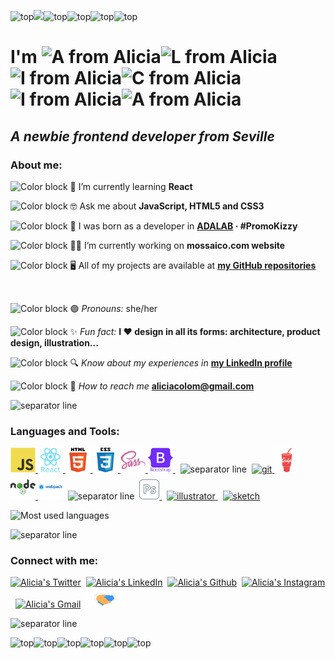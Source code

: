 <img src="https://lh3.googleusercontent.com/IWt2HjgeceTlOGM33R4mOVGZVLG6QcroOnE_cu3iUARFX8vvPq3-8vYpT6Xsdl7WBKtgW46aby1GV7cpAUB4WqMIjj9C5iATlAD24v2lxeZWpVjGVvqOiMDqzroe9uPK377hcJgmTINU5uV9yzsxsjoPqsAY7RGqVuJim9dayauab7879aYqaaTB574B9ApnlKOqXPFAG-S4Ae2OIn6QLXZvTncmArrRyOfY7c4ZF-QmEcG-sEfWWdGg7V6DdY6mmZrV0eQAZcN9SRQ76hdTs8TT-U9D4IsJQCPrFE3tYsZpQFBHaaohX0u_2ohfKoRsvW4pqK10GZUfH9VTE_TdzYhpW_z9Fdax1MQidGef5MjEx3vNvMfjDM8E1M7dxPyWvjlOvShej14-H-qYFk16feT2EwYBpOiI4WxTlc-9F6KhIUmUHm6QXr7Ue4rsu_akXlnrLINN7UR1nBSdv2W14LI3sIjR0coWpQ8bIVrFK8zJ3oiVshP4NnZd6v-7qf069X7ZBKJDkgyOqQex5a_mZKfvOpXircB-P_jjCwnd_kVN1SIciX2BA_1Gg_iltyukEqm9xF9JUZevT0pJBjSZ1aCM45N0E9xnhJcGZ-HNDs9F3pEe05DcTeq_zK9D-4q4eUZJWF-G0N6cCLY7mSw4PzNoZTVwxvOl5cQSeZssCJrDahgPE4asUPhX2Qk2wA=w1968-h1107-no?authuser=0" alt="top" width="16%"/><img src="https://static.wixstatic.com/media/e6f652_41d692d22638492f8827f946e393f2ab~mv2.gif" width="12%"/><img src="https://lh3.googleusercontent.com/IWt2HjgeceTlOGM33R4mOVGZVLG6QcroOnE_cu3iUARFX8vvPq3-8vYpT6Xsdl7WBKtgW46aby1GV7cpAUB4WqMIjj9C5iATlAD24v2lxeZWpVjGVvqOiMDqzroe9uPK377hcJgmTINU5uV9yzsxsjoPqsAY7RGqVuJim9dayauab7879aYqaaTB574B9ApnlKOqXPFAG-S4Ae2OIn6QLXZvTncmArrRyOfY7c4ZF-QmEcG-sEfWWdGg7V6DdY6mmZrV0eQAZcN9SRQ76hdTs8TT-U9D4IsJQCPrFE3tYsZpQFBHaaohX0u_2ohfKoRsvW4pqK10GZUfH9VTE_TdzYhpW_z9Fdax1MQidGef5MjEx3vNvMfjDM8E1M7dxPyWvjlOvShej14-H-qYFk16feT2EwYBpOiI4WxTlc-9F6KhIUmUHm6QXr7Ue4rsu_akXlnrLINN7UR1nBSdv2W14LI3sIjR0coWpQ8bIVrFK8zJ3oiVshP4NnZd6v-7qf069X7ZBKJDkgyOqQex5a_mZKfvOpXircB-P_jjCwnd_kVN1SIciX2BA_1Gg_iltyukEqm9xF9JUZevT0pJBjSZ1aCM45N0E9xnhJcGZ-HNDs9F3pEe05DcTeq_zK9D-4q4eUZJWF-G0N6cCLY7mSw4PzNoZTVwxvOl5cQSeZssCJrDahgPE4asUPhX2Qk2wA=w1968-h1107-no?authuser=0" alt="top" width="16%"/><img src="https://lh3.googleusercontent.com/IWt2HjgeceTlOGM33R4mOVGZVLG6QcroOnE_cu3iUARFX8vvPq3-8vYpT6Xsdl7WBKtgW46aby1GV7cpAUB4WqMIjj9C5iATlAD24v2lxeZWpVjGVvqOiMDqzroe9uPK377hcJgmTINU5uV9yzsxsjoPqsAY7RGqVuJim9dayauab7879aYqaaTB574B9ApnlKOqXPFAG-S4Ae2OIn6QLXZvTncmArrRyOfY7c4ZF-QmEcG-sEfWWdGg7V6DdY6mmZrV0eQAZcN9SRQ76hdTs8TT-U9D4IsJQCPrFE3tYsZpQFBHaaohX0u_2ohfKoRsvW4pqK10GZUfH9VTE_TdzYhpW_z9Fdax1MQidGef5MjEx3vNvMfjDM8E1M7dxPyWvjlOvShej14-H-qYFk16feT2EwYBpOiI4WxTlc-9F6KhIUmUHm6QXr7Ue4rsu_akXlnrLINN7UR1nBSdv2W14LI3sIjR0coWpQ8bIVrFK8zJ3oiVshP4NnZd6v-7qf069X7ZBKJDkgyOqQex5a_mZKfvOpXircB-P_jjCwnd_kVN1SIciX2BA_1Gg_iltyukEqm9xF9JUZevT0pJBjSZ1aCM45N0E9xnhJcGZ-HNDs9F3pEe05DcTeq_zK9D-4q4eUZJWF-G0N6cCLY7mSw4PzNoZTVwxvOl5cQSeZssCJrDahgPE4asUPhX2Qk2wA=w1968-h1107-no?authuser=0" alt="top" width="16%"/><img src="https://lh3.googleusercontent.com/IWt2HjgeceTlOGM33R4mOVGZVLG6QcroOnE_cu3iUARFX8vvPq3-8vYpT6Xsdl7WBKtgW46aby1GV7cpAUB4WqMIjj9C5iATlAD24v2lxeZWpVjGVvqOiMDqzroe9uPK377hcJgmTINU5uV9yzsxsjoPqsAY7RGqVuJim9dayauab7879aYqaaTB574B9ApnlKOqXPFAG-S4Ae2OIn6QLXZvTncmArrRyOfY7c4ZF-QmEcG-sEfWWdGg7V6DdY6mmZrV0eQAZcN9SRQ76hdTs8TT-U9D4IsJQCPrFE3tYsZpQFBHaaohX0u_2ohfKoRsvW4pqK10GZUfH9VTE_TdzYhpW_z9Fdax1MQidGef5MjEx3vNvMfjDM8E1M7dxPyWvjlOvShej14-H-qYFk16feT2EwYBpOiI4WxTlc-9F6KhIUmUHm6QXr7Ue4rsu_akXlnrLINN7UR1nBSdv2W14LI3sIjR0coWpQ8bIVrFK8zJ3oiVshP4NnZd6v-7qf069X7ZBKJDkgyOqQex5a_mZKfvOpXircB-P_jjCwnd_kVN1SIciX2BA_1Gg_iltyukEqm9xF9JUZevT0pJBjSZ1aCM45N0E9xnhJcGZ-HNDs9F3pEe05DcTeq_zK9D-4q4eUZJWF-G0N6cCLY7mSw4PzNoZTVwxvOl5cQSeZssCJrDahgPE4asUPhX2Qk2wA=w1968-h1107-no?authuser=0" alt="top" width="16%"/><img src="https://lh3.googleusercontent.com/IWt2HjgeceTlOGM33R4mOVGZVLG6QcroOnE_cu3iUARFX8vvPq3-8vYpT6Xsdl7WBKtgW46aby1GV7cpAUB4WqMIjj9C5iATlAD24v2lxeZWpVjGVvqOiMDqzroe9uPK377hcJgmTINU5uV9yzsxsjoPqsAY7RGqVuJim9dayauab7879aYqaaTB574B9ApnlKOqXPFAG-S4Ae2OIn6QLXZvTncmArrRyOfY7c4ZF-QmEcG-sEfWWdGg7V6DdY6mmZrV0eQAZcN9SRQ76hdTs8TT-U9D4IsJQCPrFE3tYsZpQFBHaaohX0u_2ohfKoRsvW4pqK10GZUfH9VTE_TdzYhpW_z9Fdax1MQidGef5MjEx3vNvMfjDM8E1M7dxPyWvjlOvShej14-H-qYFk16feT2EwYBpOiI4WxTlc-9F6KhIUmUHm6QXr7Ue4rsu_akXlnrLINN7UR1nBSdv2W14LI3sIjR0coWpQ8bIVrFK8zJ3oiVshP4NnZd6v-7qf069X7ZBKJDkgyOqQex5a_mZKfvOpXircB-P_jjCwnd_kVN1SIciX2BA_1Gg_iltyukEqm9xF9JUZevT0pJBjSZ1aCM45N0E9xnhJcGZ-HNDs9F3pEe05DcTeq_zK9D-4q4eUZJWF-G0N6cCLY7mSw4PzNoZTVwxvOl5cQSeZssCJrDahgPE4asUPhX2Qk2wA=w1968-h1107-no?authuser=0" alt="top" width="16%"/>

<h1><b>I'm </b><img alt="A from Alicia" src="https://emojis.slackmojis.com/emojis/images/1481250592/1443/a.jpg?1481250592" width="32"/><img alt="L from Alicia" src="https://emojis.slackmojis.com/emojis/images/1481250733/1454/l.jpg?1481250733" width="32"/><img alt="I from Alicia" src="https://emojis.slackmojis.com/emojis/images/1481250618/1451/i.jpg?1481250618" width="32"/><img alt="C from Alicia" src="https://emojis.slackmojis.com/emojis/images/1481250615/1445/c.jpg?1481250615" width="32"/><img alt="I from Alicia" src="https://emojis.slackmojis.com/emojis/images/1481250618/1451/i.jpg?1481250618" width="32"/><img alt="A from Alicia" src="https://emojis.slackmojis.com/emojis/images/1481250592/1443/a.jpg?1481250592" width="32"/></h1>

## *A newbie frontend developer from Seville* 


### About me:

![Color block](https://via.placeholder.com/5/F5DF4D/000000?text=+) 🌱 I’m currently learning **React**

![Color block](https://via.placeholder.com/5/F5DF4D/000000?text=+) 🤓 Ask me about **JavaScript, HTML5 and CSS3**

![Color block](https://via.placeholder.com/5/F5DF4D/000000?text=+) 🐥 I was born as a developer in **[ADALAB](https://github.com/Adalab) · #PromoKizzy**

![Color block](https://via.placeholder.com/5/F5DF4D/000000?text=+) 👷‍♀️ I’m currently working on **mossaico.com website**

![Color block](https://via.placeholder.com/5/F5DF4D/000000?text=+) 🖥️ All of my projects are available at **[my GitHub repositories](https://github.com/alicia-colom?tab=repositories)**
   
   </br>
   
![Color block](https://via.placeholder.com/5/F5DF4D/000000?text=+) 🟣 *Pronouns:* she/her

![Color block](https://via.placeholder.com/5/F5DF4D/000000?text=+) ✨ *Fun fact:* **I ❤️ design in all its forms: architecture, product design, illustration...**

![Color block](https://via.placeholder.com/5/F5DF4D/000000?text=+) 🔍 *Know about my experiences in* **[my LinkedIn profile](https://www.linkedin.com/in/aliciacolomortega/)**

![Color block](https://via.placeholder.com/5/F5DF4D/000000?text=+) 📨 *How to reach me* **aliciacolom@gmail.com**

   <img src="https://via.placeholder.com/2/F5DF4D/000000?text=+" alt="separator line" width="90%" height="2"/>
   
### Languages and Tools:

   <a href="https://developer.mozilla.org/en-US/docs/Web/JavaScript" target="_blank"> <img src="https://raw.githubusercontent.com/devicons/devicon/master/icons/javascript/javascript-original.svg" alt="javascript" width="40" height="40"/> </a> 
   <a href="https://reactjs.org/" target="_blank"> <img src="https://raw.githubusercontent.com/devicons/devicon/master/icons/react/react-original-wordmark.svg" alt="react" width="40" height="40"/> </a> 
    <a href="https://www.w3.org/html/" target="_blank"> <img src="https://raw.githubusercontent.com/devicons/devicon/master/icons/html5/html5-original-wordmark.svg" alt="html5" width="40" height="40"/> </a> 
    <a href="https://www.w3schools.com/css/" target="_blank"> <img src="https://raw.githubusercontent.com/devicons/devicon/master/icons/css3/css3-original-wordmark.svg" alt="css3" width="40" height="40"/> </a> 
    <a href="https://sass-lang.com" target="_blank"> <img src="https://raw.githubusercontent.com/devicons/devicon/master/icons/sass/sass-original.svg" alt="sass" width="40" height="40"/> </a> 
  <a href="https://getbootstrap.com" target="_blank"> <img src="https://raw.githubusercontent.com/devicons/devicon/master/icons/bootstrap/bootstrap-plain-wordmark.svg" alt="bootstrap" width="40" height="40"/> </a>&nbsp;
    <img src="https://pngimage.net/wp-content/uploads/2018/06/road-line-png-3.png" alt="separator line" height="40"/>&nbsp;
  <a href="https://git-scm.com/" target="_blank"> <img src="https://www.vectorlogo.zone/logos/git-scm/git-scm-icon.svg" alt="git" width="40" height="40"/> </a> 
  <a href="https://gulpjs.com" target="_blank"> <img src="https://raw.githubusercontent.com/devicons/devicon/master/icons/gulp/gulp-plain.svg" alt="gulp" width="40" height="40"/> </a> 
  <a href="https://nodejs.org" target="_blank"> <img src="https://raw.githubusercontent.com/devicons/devicon/master/icons/nodejs/nodejs-original-wordmark.svg" alt="nodejs" width="40" height="40"/> </a> 
    <a href="https://webpack.js.org" target="_blank"> <img src="https://raw.githubusercontent.com/devicons/devicon/d00d0969292a6569d45b06d3f350f463a0107b0d/icons/webpack/webpack-original-wordmark.svg" alt="webpack" width="40" height="40"/></a>&nbsp;
   <img src="https://pngimage.net/wp-content/uploads/2018/06/road-line-png-3.png" alt="separator line" height="40"/>&nbsp;
    <a href="https://www.photoshop.com/en" target="_blank"> <img src="https://raw.githubusercontent.com/devicons/devicon/master/icons/photoshop/photoshop-line.svg" alt="photoshop" width="32"/> </a> &nbsp;
  <a href="https://www.adobe.com/in/products/illustrator.html" target="_blank"> <img src="https://www.vectorlogo.zone/logos/adobe_illustrator/adobe_illustrator-icon.svg" alt="illustrator" width="32"/> </a> &nbsp;
  <a href="https://www.sketch.com/" target="_blank"> <img src="https://www.vectorlogo.zone/logos/sketchapp/sketchapp-icon.svg" alt="sketch" width="32"/> </a> 

![Most used languages](https://github-readme-stats.vercel.app/api/top-langs?username=alicia-colom&show_icons=true&locale=en&layout=compact)


  <img src="https://via.placeholder.com/2/F5DF4D/000000?text=+" alt="separator line" width="90%" height="2"/>
   
### Connect with me: 

<p align="left">
  <a href="https://twitter.com/aliciacolom" target="_blank"><img alt="Alicia's Twitter" src="https://img.shields.io/badge/twitter-%231DA1F2.svg?&style=for-the-badge&logo=twitter&logoColor=white" /></a>&nbsp;
  <a href="https://linkedin.com/in/aliciacolomortega" target="_blank"><img alt="Alicia's LinkedIn" src="https://img.shields.io/badge/linkedin-%230077B5.svg?&style=for-the-badge&logo=linkedin&logoColor=white" /></a>&nbsp;
    <a href="https://github.com/alicia-colom" target="_blank"><img alt="Alicia's Github" src="https://img.shields.io/badge/GitHub-%2312100E.svg?&style=for-the-badge&logo=Github&logoColor=white" /></a>&nbsp;
  <a href="https://instagram.com/aliciacolom" target="_blank"><img alt="Alicia's Instagram" src="https://img.shields.io/badge/instagram-%23833AB4.svg?&style=for-the-badge&logo=instagram&logoColor=white" /></a>&nbsp;
  <a href="mailto:aliciacolom@gmail.com" target="_blank"><img alt="Alicia's Gmail" src="https://img.shields.io/badge/gmail-%23db4a39.svg?&style=for-the-badge&logo=gmail&logoColor=white" /></a>
  <img src="https://github.com/SatYu26/SatYu26/blob/master/Assets/Handshake.gif" height="32px">
</p>

  <img src="https://via.placeholder.com/2/F5DF4D/000000?text=+" alt="separator line" width="90%" height="2"/>
   
<img src="https://bit.ly/3niueNq" alt="top" width="15%"/><img src="https://bit.ly/3niueNq" alt="top" width="15%"/><img src="https://bit.ly/3niueNq" alt="top" width="15%"/><img src="https://bit.ly/3niueNq" alt="top" width="15%"/><img src="https://bit.ly/3niueNq" alt="top" width="15%"/><img src="https://bit.ly/3niueNq" alt="top" width="15%"/>

<!--
<img src="https://emojis.slackmojis.com/emojis/images/1471045884/964/woman.gif?1471045884" width="40"/>
![My github stats](https://github-readme-stats.vercel.app/api?username=alicia-colom&show_icons=true&layout=compact&theme=yeblu)
![My contributions](https://github-readme-streak-stats.herokuapp.com/?user=alicia-colom&show_icons=true&layout=compact&theme=yeblu)
-->
